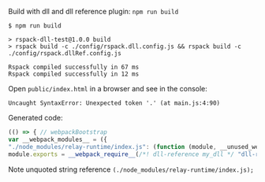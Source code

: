 Build with dll and dll reference plugin: `npm run build`

```
$ npm run build                                                       

> rspack-dll-test@1.0.0 build
> rspack build -c ./config/rspack.dll.config.js && rspack build -c ./config/rspack.dllRef.config.js

Rspack compiled successfully in 67 ms
Rspack compiled successfully in 12 ms
```

Open `public/index.html` in a browser and see in the console:

```
Uncaught SyntaxError: Unexpected token '.' (at main.js:4:90)
```

Generated code:

```js
(() => { // webpackBootstrap
var __webpack_modules__ = ({
"./node_modules/relay-runtime/index.js": (function (module, __unused_webpack_exports, __webpack_require__) {
module.exports = __webpack_require__(/*! dll-reference my_dll */ "dll-reference my_dll")(./node_modules/relay-runtime/index.js);
```

Note unquoted string reference `(./node_modules/relay-runtime/index.js);`
